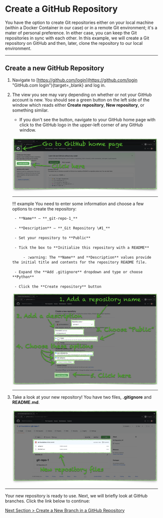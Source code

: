 # Create a GitHub Repository

You have the option to create Git repositories either on your local machine (within a Docker Container in our case) or in a remote Git environment; it's a mater of personal preference. In either case, you can keep the Git repositories in sync with each other. In this example, we will create a Git repository on GitHub and then, later, clone the repository to our local environment.

---

## Create a new GitHub Repository

1. Navigate to [https://github.com/login](https://github.com/login "GitHub.com login"){target=_blank} and log in.
2. The view you see may vary depending on whether or not your GitHub account is new. You should see a green button on the left side of the window which reads either **Create repository**, **New repository**, or something similar.
    - If you don't see the button, navigate to your GitHub home page with click to the GitHub logo in the upper-left corner of any GitHub window.

    ![github-new-repo](../images/github-new-repo.png "Create new repository")

    ---

    !!! example
        You need to enter some information and choose a few options to create the repository:

        - **Name** — **_git-repo-1_**

        - **Description** — **_Git Repository \#1_**

        - Set your repository to **Public**

        - Tick the box to **Initialize this repository with a README**

            - :warning: The **Name** and **Description** values provide the initial title and contents for the repository README file.

        - Expand the **Add .gitignore** dropdown and type or choose **Python**

        - Click the **Create repository** button

    ![github-new-repo-details](../images/github-new-repo-details.png "Add new repository details")

    ---

3. Take a look at your new repository! You have two files, **.gitignore** and **README.md**.

    ![github-new-repo-complete](../images/github-new-repo-complete.png "New repository files")

---

Your new repository is ready to use. Next, we will briefly look at GitHub branches. Click the link below to continue:

[Next Section > Create a New Branch in a GitHub Repository](section_4.md "Create a New Branch in a GitHub Repository")
